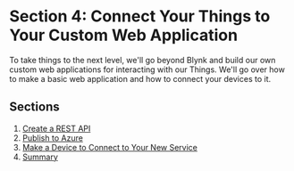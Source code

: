 # Section 4: Connect Your Things to Your Custom Web Application
To take things to the next level, we'll go beyond Blynk and build our
own custom web applications for interacting with our Things. We'll go
over how to make a basic web application and how to connect your devices
to it.

## Sections
1. [Create a REST API](01-REST.md)
2. [Publish to Azure](02-Azure.md)
3. [Make a Device to Connect to Your New Service](03-Device.md)
4. [Summary](04-Summary.md)
